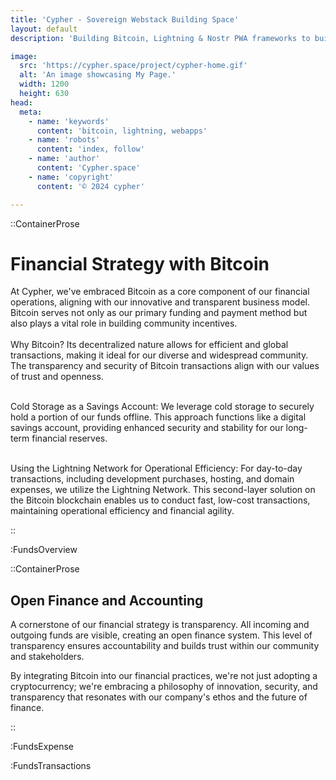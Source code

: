 ```yaml
---
title: 'Cypher - Sovereign Webstack Building Space'
layout: default
description: 'Building Bitcoin, Lightning & Nostr PWA frameworks to build faster & better.'

image:
  src: 'https://cypher.space/project/cypher-home.gif'
  alt: 'An image showcasing My Page.'
  width: 1200
  height: 630
head:
  meta:
    - name: 'keywords'
      content: 'bitcoin, lightning, webapps'
    - name: 'robots'
      content: 'index, follow'
    - name: 'author'
      content: 'Cypher.space'
    - name: 'copyright'
      content: '© 2024 cypher'

---
```



::ContainerProse
# Financial Strategy with Bitcoin

At Cypher, we've embraced Bitcoin as a core component of our financial operations, aligning with our innovative and transparent business model. Bitcoin serves not only as our primary funding and payment method but also plays a vital role in building community incentives.
<br><br>
Why Bitcoin?  Its decentralized nature allows for efficient and global transactions, making it ideal for our diverse and widespread community. The transparency and security of Bitcoin transactions align with our values of trust and openness.
<br><br>

Cold Storage as a Savings Account: We leverage cold storage to securely hold a portion of our funds offline. This approach functions like a digital savings account, providing enhanced security and stability for our long-term financial reserves.
<br><br>

Using the Lightning Network for Operational Efficiency: For day-to-day transactions, including development purchases, hosting, and domain expenses, we utilize the Lightning Network. This second-layer solution on the Bitcoin blockchain enables us to conduct fast, low-cost transactions, maintaining operational efficiency and financial agility.

::

:FundsOverview

::ContainerProse
## Open Finance and Accounting

A cornerstone of our financial strategy is transparency. All incoming and outgoing funds are visible, creating an open finance system. This level of transparency ensures accountability and builds trust within our community and stakeholders.

By integrating Bitcoin into our financial practices, we're not just adopting a cryptocurrency; we're embracing a philosophy of innovation, security, and transparency that resonates with our company's ethos and the future of finance.

::

:FundsExpense

:FundsTransactions